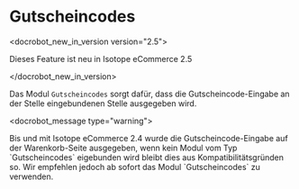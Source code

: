 # Gutscheincodes

<docrobot_new_in_version version="2.5"><p>Dieses Feature ist neu in Isotope eCommerce 2.5</p></docrobot_new_in_version>

Das Modul `Gutscheincodes` sorgt dafür, dass die Gutscheincode-Eingabe an der Stelle eingebundenen Stelle ausgegeben wird.
 
<docrobot_message type="warning">
<p>Bis und mit Isotope eCommerce 2.4 wurde die Gutscheincode-Eingabe auf der Warenkorb-Seite ausgegeben, wenn kein Modul vom Typ `Gutscheincodes` eigebunden wird bleibt dies aus Kompatibilitätsgründen so. Wir empfehlen jedoch ab sofort das Modul `Gutscheincodes` zu verwenden.</p>
</docrobot_message>